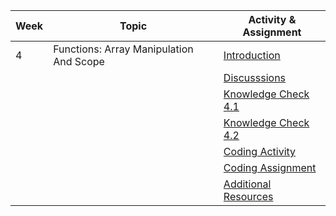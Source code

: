 | Week | Topic                                   | Activity & Assignment          |
|------|-----------------------------------------|--------------------------------|
| 4    | Functions: Array Manipulation And Scope | [Introduction](./Introduction%20_%20Instruction.pdf)                  |
|      |                                         | [Discusssions](https://classroom.google.com/w/NjE2MjExMTIzMTI1/tc/NTIzODQ0NDE1OTIw)                   |
|      |                                         | [Knowledge Check 4.1](https://docs.google.com/forms/d/1hQ_fKB_xY5pOmXnB9AkUaMAr_nshG-PiKdXrT4lyUXw/edit)            |
|      |                                         | [Knowledge Check 4.2](https://docs.google.com/forms/d/1DY82Vu6_Hs8knHYSVmy9Nvu2q6-t4MpdfR0nX_7glBU/edit)            |
|      |                                         | [Coding Activity]() |
|      |                                         | [Coding Assignment]() |
|      |                                         | [Additional Resources](./Additional%20Resources.pdf)           |
